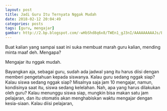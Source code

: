 ```yaml
---
layout: post
title: Jadi Guru Itu Ternyata Nggak Mudah
date: 2018-02-12 20:04:49
categories: posts
tags: [guru, mengajar]
gambar: http://2.bp.blogspot.com/-wHbShd8q6x8/TWEn1_gJ3nI/AAAAAAAAAJs/ED_aXL-_w8Y/s1600/wakaba_teaching.jpg
---
```


Buat kalian yang sampai saat ini suka membuat marah guru kalian, mending minta maaf deh. Mengapa?

Mengajar itu nggak mudah.

Bayangkan aja, sebagai guru, sudah ada jadwal yang itu harus diisi dengan memberi pengetahuan kepada siswanya. Kalau guru sedang nggak siap? Kalau siswa sedang nggak siap? Misalnya saja jam 10 mengajar, namun, kondisinya saat itu, siswa sedang kelelahan. Nah, apa yang harus dilakukan oleh guru? Kalau menunggu siswa siap, mungkin bisa makan satu jam pelajaran, dan itu otomatis akan menghabiskan waktu mengajar dengan kesia-siaan. Kalau diisi pelajaran, 